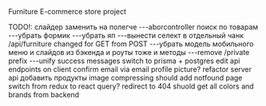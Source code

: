 Furniture E-commerce store project

TODO!: 
слайдер заменить на полегче
---aborcontroller
поиск по товарам
---убрать формик
---убрать яп
---вынести селект в отдельный чанк
/api/furniture changed for GET from POST
---убpать модель мобильного меню и слайдов из бэкенда и роуты тоже и методы
---remove /private prefix 
---unify success messages
switch to prisma + postgres
edit api endpoints on client
confirm email via email
profile picture?
refactor server api
добавить продукты
image compressing
should add notfound page
switch from redux to react query?
redirect to 404
shuold get all colors and brands from backend
